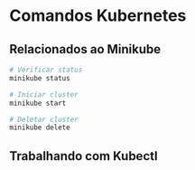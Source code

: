 # Comandos Kubernetes

## Relacionados ao Minikube

```bash
# Verificar status
minikube status

# Iniciar cluster
minikube start

# Deletar cluster
minikube delete
```

## Trabalhando com Kubectl

